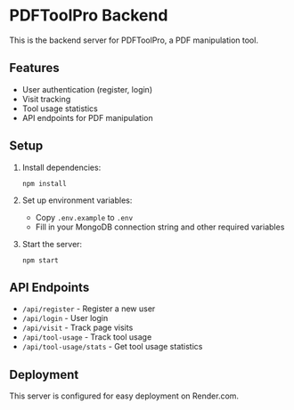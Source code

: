 # PDFToolPro Backend

This is the backend server for PDFToolPro, a PDF manipulation tool.

## Features

- User authentication (register, login)
- Visit tracking
- Tool usage statistics
- API endpoints for PDF manipulation

## Setup

1. Install dependencies:
   ```
   npm install
   ```

2. Set up environment variables:
   - Copy `.env.example` to `.env`
   - Fill in your MongoDB connection string and other required variables

3. Start the server:
   ```
   npm start
   ```

## API Endpoints

- `/api/register` - Register a new user
- `/api/login` - User login
- `/api/visit` - Track page visits
- `/api/tool-usage` - Track tool usage
- `/api/tool-usage/stats` - Get tool usage statistics

## Deployment

This server is configured for easy deployment on Render.com.
